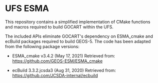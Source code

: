 # UFS ESMA

This repository contains a simplified implementation of CMake
functions and macros required to build GOCART within the UFS.

The included APIs eliminate GOCART's dependency on ESMA_cmake
and ecBuild packages required to build GEOS-5. The code has
been adapted from the following package versions:

 - ESMA_cmake v3.4.2 (May 17, 2021)
   Retrieved from: https://github.com/GEOS-ESM/ESMA_cmake

 - ecBuild 3.3.2.jcsda3 (Aug 31, 2020)
   Retrieved from: https://github.com/JCSDA-internal/ecbuild

